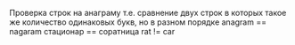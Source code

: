 Проверка строк на анаграму
т.е. сравнение двух строк в которых такое же количество 
одинаковых букв, но в разном порядке
anagram == nagaram
стационар == соратница
rat != car
